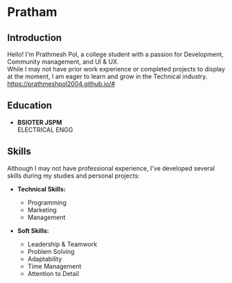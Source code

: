 # Pratham

## Introduction

Hello! I'm Prathmesh Pol, a college student with a passion for Development, Community management, and UI & UX. <br> While I may not have prior work experience or completed projects to display at the moment, I am eager to learn and grow in the Technical industry. <br> https://prathmeshpol2004.github.io/#

## Education

- **BSIOTER JSPM**  
  ELECTRICAL ENGG

## Skills

Although I may not have professional experience, I've developed several skills during my studies and personal projects:

- **Technical Skills:**
  - Programming
  - Marketing
  - Management 
  
- **Soft Skills:**
  - Leadership & Teamwork
  - Problem Solving
  - Adaptability
  - Time Management
  - Attention to Detail
